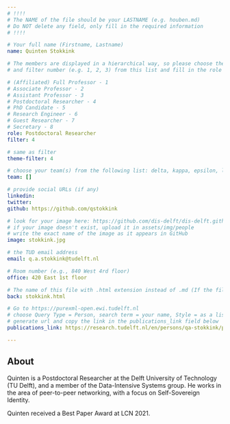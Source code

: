 ```yaml
---
# !!!!
# The NAME of the file should be your LASTNAME (e.g. houben.md)
# Do NOT delete any field, only fill in the required information
# !!!! 

# Your full name (Firstname, Lastname)
name: Quinten Stokkink

# The members are displayed in a hierarchical way, so please choose the role (e.g. Full Professor, Assistant Professor etc) 
# and filter number (e.g. 1, 2, 3) from this list and fill in the role and filter from below:

# (Affiliated) Full Professor - 1
# Associate Professor - 2
# Assistant Professor - 3
# Postdoctoral Researcher - 4
# PhD Candidate - 5
# Research Engineer - 6 
# Guest Researcher - 7
# Secretary - 8
role: Postdoctoral Researcher
filter: 4

# same as filter
theme-filter: 4

# choose your team(s) from the following list: delta, kappa, epsilon, lambda, cel
team: []

# provide social URLs (if any)
linkedin: 
twitter: 
github: https://github.com/qstokkink

# look for your image here: https://github.com/dis-delft/dis-delft.github.io/tree/master/assets/img/people 
# if your image doesn't exist, upload it in assets/img/people 
# write the exact name of the image as it appears in GitHub  
image: stokkink.jpg

# the TUD email address
email: q.a.stokkink@tudelft.nl

# Room number (e.g., 840 West 4rd floor)
office: 420 East 1st floor

# The name of this file with .html extension instead of .md (If the filename is ionescu.md, the "back" field will be ionescu.html)
back: stokkink.html

# Go to https://purexml-open.ewi.tudelft.nl 
# choose Query Type = Person, search term = your name, Style = as a list
# generate url and copy the link in the publications_link field below
publications_link: https://research.tudelft.nl/en/persons/qa-stokkink/publications/?format=rss

---
```


## About

Quinten is a Postdoctoral Researcher at the Delft University of Technology (TU Delft), and a member of the Data-Intensive Systems group. He works in the area of peer-to-peer networking, with a focus on Self-Sovereign Identity.

Quinten received a Best Paper Award at LCN 2021.